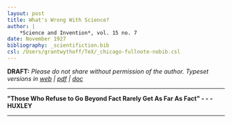 ```yaml
---
layout: post
title: What's Wrong With Science?
author: |
    *Science and Invention*, vol. 15 no. 7
date: November 1927
bibliography: _scientifiction.bib
csl: /Users/grantwythoff/TeX/_chicago-fullnote-nobib.csl
---
```


**DRAFT:** *Please do not share without permission of the author. Typeset versions in  [web](http://gernsback.wythoff.net/192711_whats_wrong_with_science.html) \| [pdf](https://github.com/gwijthoff/perversity_of_things/blob/gh-pages/typeset_drafts/192711_whats_wrong_with_science.pdf?raw=true) \| [doc](https://github.com/gwijthoff/perversity_of_things/blob/gh-pages/typeset_drafts/192711_whats_wrong_with_science.docx)*

* * * * * * * * 

**"Those Who Refuse to Go Beyond Fact Rarely Get As Far As Fact" - - - HUXLEY**

* * * * * * * * 

